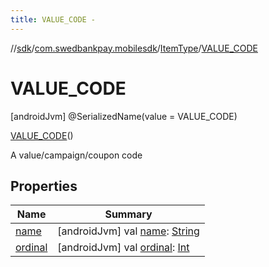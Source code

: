 ```yaml
---
title: VALUE_CODE -
---
```

//[sdk](../../../../index)/[com.swedbankpay.mobilesdk](../../index)/[ItemType](../index)/[VALUE_CODE](index)



# VALUE_CODE  
 [androidJvm] @SerializedName(value = VALUE_CODE)  
  
[VALUE_CODE](index)()  


A value/campaign/coupon code

   


## Properties  
  
|  Name |  Summary | 
|---|---|
| <a name="com.swedbankpay.mobilesdk/ItemType.VALUE_CODE/name/#/PointingToDeclaration/"></a>[name](name)| <a name="com.swedbankpay.mobilesdk/ItemType.VALUE_CODE/name/#/PointingToDeclaration/"></a> [androidJvm] val [name](name): [String](https://kotlinlang.org/api/latest/jvm/stdlib/kotlin/-string/index.html)   <br>|
| <a name="com.swedbankpay.mobilesdk/ItemType.VALUE_CODE/ordinal/#/PointingToDeclaration/"></a>[ordinal](ordinal)| <a name="com.swedbankpay.mobilesdk/ItemType.VALUE_CODE/ordinal/#/PointingToDeclaration/"></a> [androidJvm] val [ordinal](ordinal): [Int](https://kotlinlang.org/api/latest/jvm/stdlib/kotlin/-int/index.html)   <br>|

